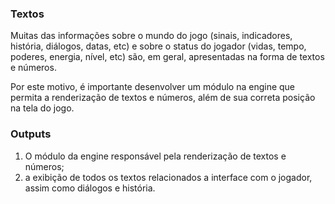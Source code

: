 ### Textos

Muitas das informações sobre o mundo do jogo (sinais, indicadores, história,
diálogos, datas, etc) e sobre o status do jogador (vidas, tempo, poderes,
energia, nível, etc) são, em geral, apresentadas na forma de textos e números.

Por este motivo, é importante desenvolver um módulo na engine que permita a
renderização de textos e números, além de sua correta posição na tela do jogo.

### Outputs

1. O módulo da engine responsável pela renderização de textos e números;
2. a exibição de todos os textos relacionados a interface com o jogador, 
   assim como diálogos e história.  
